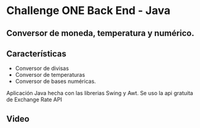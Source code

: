 # Challenge ONE Back End - Java
## Conversor de moneda, temperatura y numérico.
## Características

- Conversor de divisas
- Conversor de temperaturas
- Conversor de bases numéricas.

Aplicación Java hecha con las librerias Swing y Awt. Se uso la api gratuita de Exchange Rate API

## Video

